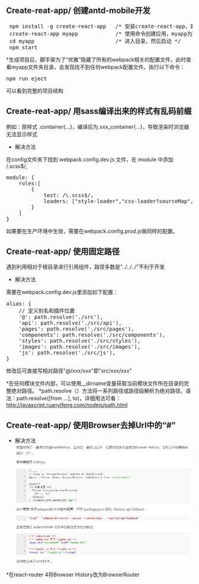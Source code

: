 ## Create-reat-app/ 创建antd-mobile开发
<pre>
 npm install -g create-react-app   /* 安装create-react-app，建议使用cnpm */  
 create-react-app myapp            /* 使用命令创建应用，myapp为项目名称 */  
 cd myapp                          /* 进入目录，然后启动 */
 npm start
</pre>

*生成项目后，脚手架为了“优雅”隐藏了所有的webpack相关的配置文件，此时查看myapp文件夹目录，会发现找不到任何webpack配置文件。执行以下命令：  

<pre>npm run eject</pre>

可以看到完整的项目结构

## Create-reat-app/ 用sass编译出来的样式有乱码前缀
例如：原样式 .container{...}，编译后为.xxx_container{...}，导致渲染时浏览器无法显示样式

* 解决方法

在config文件夹下找到 webpack.config.dev.js 文件，在 module 中添加 /.scss$/,  
<pre>
module: {
    rules:[
        {
            test: /\.scss$/,
            loaders: ["style-loader","css-loader?sourceMap","sass-loader?sourceMap"],
        }
    ]
}
</pre>

如果要在生产环境中生效，需要在webpack.config.prod.js做同样的配置。

## Create-reat-app/ 使用固定路径
遇到利用相对于根目录进行引用组件，路径多数是"../../../"不利于开发

* 解决方法

需要在webpack.config.dev.js里添加如下配置：  
<pre>
alias: {
    // 定义别名和插件位置
    '@': path.resolve('./src'),
    'api': path.resolve('./src/api'),
    'pages': path.resolve('./src/pages'),
    'components': path.resolve('./src/components'),
    'styles': path.resolve('./src/styles'),
    'images': path.resolve('./src/images'),
    'js': path.resolve('./src/js'),
}
</pre> 

修改后可直接写相对路径"@/xxx/xxx"即"src/xxx/xxx"

*在任何模块文件内部，可以使用__dirname变量获取当前模块文件所在目录的完整绝对路径。
*path.resolve（）方法将一系列路径或路径段解析为绝对路径。语法：path.resolve([from ...], to)，详细用法可看：http://javascript.ruanyifeng.com/nodejs/path.html

## Create-reat-app/ 使用Browser去掉Url中的“#”
* 解决方法  
![Image text](images/react-route-browser-history.png)  

*在react-router 4将Browser History改为BrowserRouter